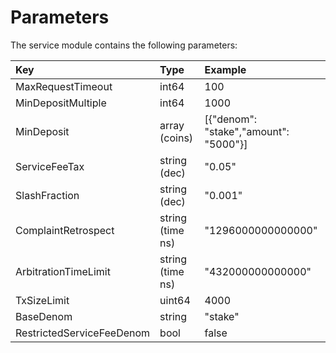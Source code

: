 <!--
order: 4
-->

# Parameters

The service module contains the following parameters:

| Key                       | Type             | Example                               |
| :------------------------ | :--------------- | :------------------------------------ |
| MaxRequestTimeout         | int64            | 100                                   |
| MinDepositMultiple        | int64            | 1000                                  |
| MinDeposit                | array (coins)    | [{"denom": "stake","amount": "5000"}] |
| ServiceFeeTax             | string (dec)     | "0.05"                                |
| SlashFraction             | string (dec)     | "0.001"                               |
| ComplaintRetrospect       | string (time ns) | "1296000000000000"                    |
| ArbitrationTimeLimit      | string (time ns) | "432000000000000"                     |
| TxSizeLimit               | uint64           | 4000                                  |
| BaseDenom                 | string           | "stake"                               |
| RestrictedServiceFeeDenom | bool             | false                                 |
